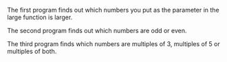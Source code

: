 The first program finds out which numbers you put as the parameter in the large function is larger.

The second program finds out which numbers are odd or even.

The third program finds which numbers are multiples of 3, multiples of 5 or multiples of both.

